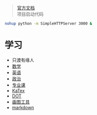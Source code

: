 > [官方文档](https://docsify.js.org/#/zh-cn/)  
> 项目启动代码
```bash
nohup python -m SimpleHTTPServer 3000 &
```

# 学习
* 只渡有缘人
* [数学](数学/index.md)
* [英语](英语/index.md)
* [政治](政治/index.md)
* [专业课](专业课/index.md)
* [KaTex](使用技巧/katex.md)
* [DOT](https://blog.csdn.net/jy692405180/article/details/52077979)
* [画图工具](http://tools.jb51.net/aideddesign/fooplot)
* [markdown](使用技巧/markdown.md)